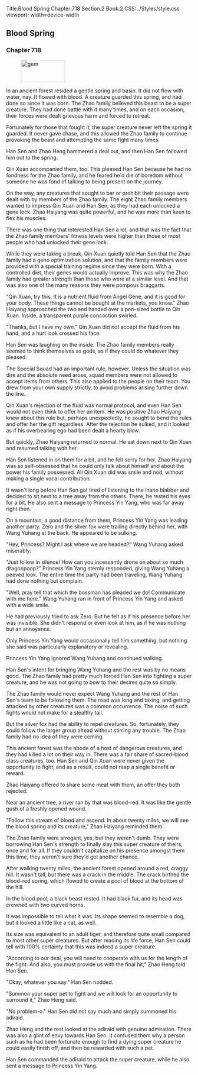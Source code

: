 Title:Blood Spring 
Chapter:718 
Section:2 
Book:2 
CSS:../Styles/style.css 
viewport: width=device-width
  
## Blood Spring
### Chapter 718 
<figure>
	<img src="../Images/gem.gif" alt="gem" id="gem" width="120" height="60" />
</figure>
  

  
  In an ancient forest resided a gentle spring and basin. It did not flow with water, nay. It flowed with blood. A creature guarded this spring, and had done so since it was born. The Zhao family believed this beast to be a super creature. They had done battle with it many times, and on each occasion, their forces were dealt grievous harm and forced to retreat.

Fortunately for those that fought it, the super creature never left the spring it guarded. It never gave chase, and this allowed the Zhao family to continue provoking the beast and attempting the same fight many times.

Han Sen and Zhao Heng hammered a deal out, and then Han Sen followed him out to the spring.

Qin Xuan accompanied them, too. This pleased Han Sen because he had no fondness for the Zhao family, and he feared he'd die of boredom without someone he was fond of talking to being present on the journey.

On the way, any creatures that sought to bar or prohibit their passage were dealt with by members of the Zhao family. The eight Zhao family members wanted to impress Qin Xuan and Han Sen, as they had each unlocked a gene lock. Zhao Haiyang was quite powerful, and he was more than keen to flex his muscles.

There was one thing that interested Han Sen a lot, and that was the fact that the Zhao family members' fitness levels were higher than those of most people who had unlocked their gene lock.

While they were taking a break, Qin Xuan quietly told Han Sen that the Zhao family had a geno optimization solution, and that the family members were provided with a special training regime since they were born. With a controlled diet, their genes would actually improve. This was why the Zhao family had greater strength than those who were at a similar level. And that was also one of the many reasons they were pompous braggarts.

"Qin Xuan, try this. It is a nutrient fluid from Angel Gene, and it is good for your body. These things cannot be bought at the markets, you know." Zhao Haiyang approached the two and handed over a pen-sized bottle to Qin Xuan. Inside, a transparent purple concoction swirled.

"Thanks, but I have my own." Qin Xuan did not accept the fluid from his hand, and a hurt look crossed his face.

Han Sen was laughing on the inside. The Zhao family members really seemed to think themselves as gods, as if they could do whatever they pleased.

The Special Squad had an important rule, however. Unless the situation was dire and the absolute need arose, squad members were not allowed to accept items from others. This also applied to the people on their team. You drew from your own supply strictly, to avoid problems arising further down the line.

Qin Xuan's rejection of the fluid was normal protocol, and even Han Sen would not even think to offer her an item. He was positive Zhao Haiyang knew about this rule but, perhaps unexpectedly, he sought to bend the rules and offer her the gift regardless. After the rejection he sulked, and it looked as if his overbearing ego had been dealt a hearty blow.

But quickly, Zhao Haiyang returned to normal. He sat down next to Qin Xuan and resumed talking with her.

Han Sen listened in on them for a bit, and he felt sorry for her. Zhao Haiyang was so self-obsessed that he could only talk about himself and about the power his family possessed. All Qin Xuan did was smile and nod, without making a single vocal contribution.

It wasn't long before Han Sen got tired of listening to the inane blabber and decided to sit next to a tree away from the others. There, he rested his eyes for a bit. He also sent a message to Princess Yin Yang, who was far away right then.

On a mountain, a good distance from them, Princess Yin Yang was leading another party. Zero and the silver fox were trailing directly behind her, with Wang Yuhang at the back. He appeared to be sulking.

"Hey, Princess? Might I ask where we are headed?" Wang Yuhang asked miserably.

"Just follow in silence! How can you incessantly drone on about so much dragonpoop?" Princess Yin Yang sternly responded, giving Wang Yuhang a peeved look. The entire time the party had been traveling, Wang Yuhang had done nothing but complain.

"Well, pray tell that which the bossman has pleaded we do! Communicate with me here." Wang Yuhang ran in front of Princess Yin Yang and asked with a wide smile.

He had previously tried to ask Zero. But he felt as if his presence before her was invisible. She didn't respond or even look at him, as if he was nothing but an annoyance.

Only Princess Yin Yang would occasionally tell him something, but nothing she said was particularly explanatory or revealing.

Princess Yin Yang ignored Wang Yuhang and continued walking.

Han Sen's intent for bringing Wang Yuhang and the rest was by no means good. The Zhao family had pretty much forced Han Sen into fighting a super creature, and he was not going to bow to their desires quite so simply.

The Zhao family would never expect Wang Yuhang and the rest of Han Sen's team to be following them. The road was long and taxing, and getting attacked by other creatures was a common occurrence. The noise of such fights would not make for a stealthy tail.

But the silver fox had the ability to repel creatures. So, fortunately, they could follow the larger group ahead without stirring any trouble. The Zhao family had no idea of they were coming.

This ancient forest was the abode of a host of dangerous creatures, and they had killed a lot on their way in. There was a fair share of sacred-blood class creatures, too. Han Sen and Qin Xuan were never given the opportunity to fight, and as a result, could not reap a single benefit or reward.

Zhao Haiyang offered to share some meat with them, an offer they both rejected.

Near an ancient tree, a river ran by that was blood-red. It was like the gentle gush of a freshly opened wound.

"Follow this stream of blood and ascend. In about twenty miles, we will see the blood spring and its creature," Zhao Haiyang reminded them.

The Zhao family were arrogant, yes, but they weren't dumb. They were borrowing Han Sen's strength to finally slay this super creature of theirs, once and for all. If they couldn't capitalize on his presence amongst them this time, they weren't sure they'd get another chance.

After walking twenty miles, the ancient forest opened around a red, craggy hill. It wasn't tall, but there was a crack in the middle. The crack birthed the blood-red spring, which flowed to create a pool of blood at the bottom of the hill.

In the blood pool, a black beast rested. It had black fur, and its head was crowned with two curved horns.

It was impossible to tell what it was. Its shape seemed to resemble a dog, but it looked a little like a cat, as well.

Its size was equivalent to an adult tiger, and therefore quite small compared to most other super creatures. But after reading its life force, Han Sen could tell with 100% certainty that this was indeed a super creature.

"According to our deal, you will need to cooperate with us for the length of the fight. And also, you must provide us with the final hit," Zhao Heng told Han Sen.

"Okay, whatever you say." Han Sen nodded.

"Summon your super pet to fight and we will look for an opportunity to surround it," Zhao Heng said.

"No problem-o." Han Sen did not say much and simply summoned his adiraid.

Zhao Heng and the rest looked at the adiraid with genuine admiration. There was also a glint of envy towards Han Sen. It confused them why a person such as he had been fortunate enough to find a dying super creature he could easily finish off, and then be rewarded with such a pet.

Han Sen commanded the adiraid to attack the super creature, while he also sent a message to Princess Yin Yang.
